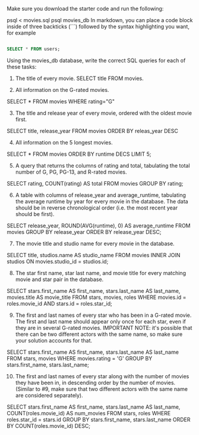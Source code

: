 Make sure you download the starter code and run the following:

  psql < movies.sql
  psql movies_db
In markdown, you can place a code block inside of three backticks (```) followed by the syntax highlighting you want, for example

```sql

SELECT * FROM users;

```

Using the movies_db database, write the correct SQL queries for each of these tasks:

1. The title of every movie.
SELECT title FROM movies.

2. All information on the G-rated movies.

SELECT * FROM movies WHERE rating="G"

3. The title and release year of every movie, ordered with the oldest movie first.

SELECT title, release_year FROM movies ORDER BY releas_year DESC

4. All information on the 5 longest movies.

SELECT * FROM movies ORDER BY runtime DECS LIMIT 5;

5. A query that returns the columns of rating and total, tabulating the total number of G, PG, PG-13, and R-rated movies.

SELECT rating, COUNT(rating) AS total FROM movies GROUP BY rating;

6. A table with columns of release_year and average_runtime, tabulating the average runtime by year for every movie in the database. The data should be in reverse chronological order (i.e. the most recent year should be first).

SELECT release_year, ROUND(AVG(runtime), 0) AS average_runtime FROM movies GROUP BY release_year ORDER BY release_year DESC;

7. The movie title and studio name for every movie in the database.

SELECT title, studios.name AS studio_name FROM movies INNER JOIN studios ON movies.studio_id = studios.id;

8. The star first name, star last name, and movie title for every matching movie and star pair in the database.

SELECT stars.first_name AS first_name, stars.last_name AS last_name, movies.title AS movie_title FROM stars, movies, roles WHERE movies.id = roles.movie_id AND stars.id = roles.star_id;

9. The first and last names of every star who has been in a G-rated movie. The first and last name should appear only once for each star, even if they are in several G-rated movies. IMPORTANT NOTE: it's possible that there can be two different actors with the same name, so make sure your solution accounts for that.

SELECT stars.first_name AS first_name, stars.last_name AS last_name FROM stars, movies WHERE movies.rating = 'G' GROUP BY stars.first_name, stars.last_name;

10. The first and last names of every star along with the number of movies they have been in, in descending order by the number of movies. (Similar to #9, make sure that two different actors with the same name are considered separately).

SELECT stars.first_name AS first_name, stars.last_name AS last_name, COUNT(roles.movie_id) AS num_movies FROM stars, roles WHERE roles.star_id = stars.id GROUP BY stars.first_name, stars.last_name ORDER BY COUNT(roles.movie_id) DESC;